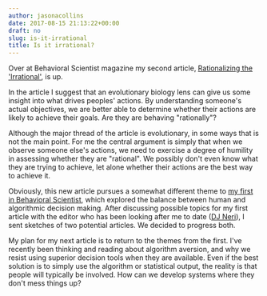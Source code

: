 ```yaml
---
author: jasonacollins
date: 2017-08-15 21:13:22+00:00
draft: no
slug: is-it-irrational
title: Is it irrational?
---
```


Over at Behavioral Scientist magazine my second article, [Rationalizing the 'Irrational'](http://behavioralscientist.org/rationalizing-the-irrational/), is up.

In the article I suggest that an evolutionary biology lens can give us some insight into what drives peoples' actions. By understanding someone's actual objectives, we are better able to determine whether their actions are likely to achieve their goals. Are they are behaving "rationally"?

Although the major thread of the article is evolutionary, in some ways that is not the main point. For me the central argument is simply that when we observe someone else's actions, we need to exercise a degree of humility in assessing whether they are "rational". We possibly don't even know what they are trying to achieve, let alone whether their actions are the best way to achieve it.

Obviously, this new article pursues a somewhat different theme to [my first in Behavioral Scientist](http://behavioralscientist.org/dont-touch-computer/), which explored the balance between human and algorithmic decision making. After discussing possible topics for my first article with the editor who has been looking after me to date ([DJ Neri](http://behavioralscientist.org/author/dj/)), I sent sketches of two potential articles. We decided to progress both.

My plan for my next article is to return to the themes from the first. I've recently been thinking and reading about algorithm aversion, and why we resist using superior decision tools when they are available. Even if the best solution is to simply use the algorithm or statistical output, the reality is that people will typically be involved. How can we develop systems where they don't mess things up?
